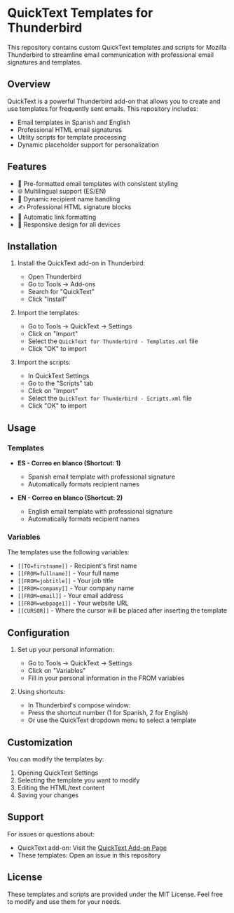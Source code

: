 # QuickText Templates for Thunderbird

This repository contains custom QuickText templates and scripts for Mozilla Thunderbird to streamline email communication with professional email signatures and templates.

## Overview

QuickText is a powerful Thunderbird add-on that allows you to create and use templates for frequently sent emails. This repository includes:

- Email templates in Spanish and English
- Professional HTML email signatures
- Utility scripts for template processing
- Dynamic placeholder support for personalization

## Features

- 📝 Pre-formatted email templates with consistent styling
- 🌐 Multilingual support (ES/EN)
- 👤 Dynamic recipient name handling
- ✍️ Professional HTML signature blocks
- 🔗 Automatic link formatting
- 📱 Responsive design for all devices

## Installation

1. Install the QuickText add-on in Thunderbird:
   - Open Thunderbird
   - Go to Tools → Add-ons
   - Search for "QuickText"
   - Click "Install"

2. Import the templates:
   - Go to Tools → QuickText → Settings
   - Click on "Import"
   - Select the `QuickText for Thunderbird - Templates.xml` file
   - Click "OK" to import

3. Import the scripts:
   - In QuickText Settings
   - Go to the "Scripts" tab
   - Click on "Import"
   - Select the `QuickText for Thunderbird - Scripts.xml` file
   - Click "OK" to import

## Usage

### Templates

- **ES - Correo en blanco (Shortcut: 1)**
  - Spanish email template with professional signature
  - Automatically formats recipient names
  
- **EN - Correo en blanco (Shortcut: 2)**
  - English email template with professional signature
  - Automatically formats recipient names

### Variables

The templates use the following variables:
- `[[TO=firstname]]` - Recipient's first name
- `[[FROM=fullname]]` - Your full name
- `[[FROM=jobtitle]]` - Your job title
- `[[FROM=company]]` - Your company name
- `[[FROM=email]]` - Your email address
- `[[FROM=webpage1]]` - Your website URL
- `[[CURSOR]]` - Where the cursor will be placed after inserting the template

## Configuration

1. Set up your personal information:
   - Go to Tools → QuickText → Settings
   - Click on "Variables"
   - Fill in your personal information in the FROM variables

2. Using shortcuts:
   - In Thunderbird's compose window:
   - Press the shortcut number (1 for Spanish, 2 for English)
   - Or use the QuickText dropdown menu to select a template

## Customization

You can modify the templates by:
1. Opening QuickText Settings
2. Selecting the template you want to modify
3. Editing the HTML/text content
4. Saving your changes

## Support

For issues or questions about:
- QuickText add-on: Visit the [QuickText Add-on Page](https://addons.thunderbird.net/thunderbird/addon/quicktext/)
- These templates: Open an issue in this repository

## License

These templates and scripts are provided under the MIT License. Feel free to modify and use them for your needs.
